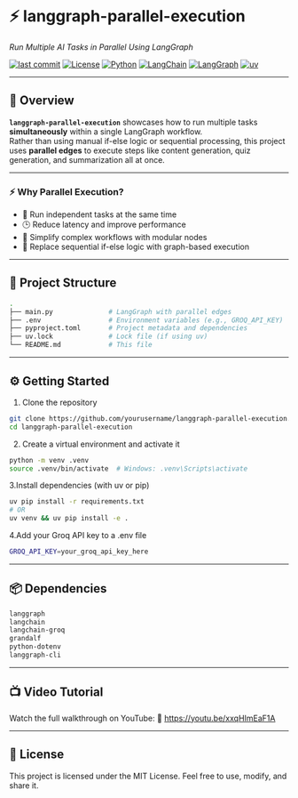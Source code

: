 # ⚡ langgraph-parallel-execution

_Run Multiple AI Tasks in Parallel Using LangGraph_

[![last commit](https://img.shields.io/github/last-commit/yourusername/langgraph-parallel-execution?style=flat-square)](https://github.com/yourusername/langgraph-parallel-execution)
[![License](https://img.shields.io/github/license/yourusername/langgraph-parallel-execution?style=flat-square)](https://github.com/yourusername/langgraph-parallel-execution/blob/main/LICENSE)
[![Python](https://img.shields.io/badge/python-100%25-blue?style=flat-square)](https://www.python.org/)
[![LangChain](https://img.shields.io/badge/langchain-✓-orange?style=flat-square)](https://www.langchain.com/)
[![LangGraph](https://img.shields.io/badge/langgraph-✓-purple?style=flat-square)](https://github.com/langchain-ai/langgraph)
[![uv](https://img.shields.io/badge/uv-pkg-blueviolet?style=flat-square)](https://github.com/astral-sh/uv)

---

## 🚀 Overview

**`langgraph-parallel-execution`** showcases how to run multiple tasks **simultaneously** within a single LangGraph workflow.  
Rather than using manual if-else logic or sequential processing, this project uses **parallel edges** to execute steps like content generation, quiz generation, and summarization all at once.

---

### ⚡ Why Parallel Execution?

- 🧵 Run independent tasks at the same time  
- 🕒 Reduce latency and improve performance  
- 🔧 Simplify complex workflows with modular nodes  
- 🔁 Replace sequential if-else logic with graph-based execution

---

## 📂 Project Structure

```bash
.
├── main.py              # LangGraph with parallel edges
├── .env                 # Environment variables (e.g., GROQ_API_KEY)
├── pyproject.toml       # Project metadata and dependencies
├── uv.lock              # Lock file (if using uv)
└── README.md            # This file

```

---

## ⚙️ Getting Started

1. Clone the repository

```bash
git clone https://github.com/yourusername/langgraph-parallel-execution.git
cd langgraph-parallel-execution
```

2. Create a virtual environment and activate it

```bash
python -m venv .venv
source .venv/bin/activate  # Windows: .venv\Scripts\activate
```

3.Install dependencies (with uv or pip)

```bash
uv pip install -r requirements.txt
# OR
uv venv && uv pip install -e .
```

4.Add your Groq API key to a .env file

```bash
GROQ_API_KEY=your_groq_api_key_here
```

---

## 📦 Dependencies

```bash
langgraph
langchain
langchain-groq
grandalf
python-dotenv
langgraph-cli
```

---

## 📺 Video Tutorial

Watch the full walkthrough on YouTube:
🔗 https://youtu.be/xxqHImEaF1A

---

## 📜 License

This project is licensed under the MIT License.
Feel free to use, modify, and share it.
